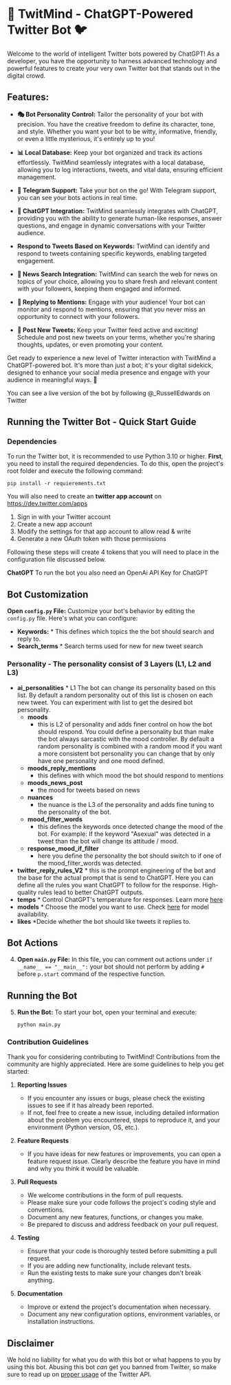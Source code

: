 

# 🤖 TwitMind - ChatGPT-Powered Twitter Bot 🐦

Welcome to the world of intelligent Twitter bots powered by ChatGPT! As a developer, you have the opportunity to harness advanced technology and powerful features to create your very own Twitter bot that stands out in the digital crowd.

## Features:

- **🎭 Bot Personality Control:** Tailor the personality of your bot with precision. You have the creative freedom to define its character, tone, and style. Whether you want your bot to be witty, informative, friendly, or even a little mysterious, it's entirely up to you!

- **📊 Local Database:** Keep your bot organized and track its actions effortlessly. TwitMind seamlessly integrates with a local database, allowing you to log interactions, tweets, and vital data, ensuring efficient management.

- **📱 Telegram Support:** Take your bot on the go! With Telegram support, you can see your bots actions in real time.

- **💬 ChatGPT Integration:** TwitMind seamlessly integrates with ChatGPT, providing you with the ability to generate human-like responses, answer questions, and engage in dynamic conversations with your Twitter audience.
-  **Respond to Tweets Based on Keywords:** TwitMind  can identify and respond to tweets containing specific keywords, enabling targeted engagement.

- **📰 News Search Integration:** TwitMind can search the web for news on topics of your choice, allowing you to share fresh and relevant content with your followers, keeping them engaged and informed.

- **📣 Replying to Mentions:** Engage with your audience! Your bot can monitor and respond to mentions, ensuring that you never miss an opportunity to connect with your followers.

- **📝 Post New Tweets:** Keep your Twitter feed active and exciting! Schedule and post new tweets on your terms, whether you're sharing thoughts, updates, or even promoting your content.

Get ready to experience a new level of Twitter interaction with TwitMind a ChatGPT-powered bot. It's more than just a bot; it's your digital sidekick, designed to enhance your social media presence and engage with your audience in meaningful ways. 🚀

You can see a live version of the bot by following @_RussellEdwards on Twitter  

## Running the Twitter Bot - Quick Start Guide

### Dependencies
To run the Twitter bot, it is recommended to use Python 3.10 or higher. **First**, you need to install the required dependencies. To do this, open the project's root folder and execute the following command:

    pip install -r requierements.txt 

You will also need to create an **twitter app account** on https://dev.twitter.com/apps

1. Sign in with your Twitter account
2. Create a new app account
3. Modify the settings for that app account to allow read & write
4. Generate a new OAuth token with those permissions

Following these steps will create 4 tokens that you will need to place in the configuration file discussed below.

**ChatGPT**
To run the bot you also need an OpenAi API Key for ChatGPT



## Bot Customization

**Open `config.py` File:** Customize your bot's behavior by editing the `config.py` file. Here's what you can configure:
- **Keywords:**
		* This defines which topics the the bot should search and reply to.
- **Search_terms**
		* Search terms used for new for new tweet search
### Personality - The personality consist of 3 Layers (L1, L2 and L3)
- **ai_personalities**
 		* L1 The bot can change its personality based on this list. By default a random personality out of this list is chosen on each new tweet. You can experiment with list to get the desired bot personality. 
	- **moods**
		* this is L2 of personality and adds finer control on how the bot should respond. You could define a personality but than make the bot always sarcastic with the mood controller. By default a random personality is combined with a random mood if you want a more consistent bot personality you can change that by only have one personality and one mood defined.
	- **moods_reply_mentions**
		* this defines with which mood the bot should respond to mentions
	- **moods_news_post**
		* the mood for tweets based on news
	- **nuances**
		* the nuance is the L3 of the personality and adds fine tuning to the personality of the bot. 
	- **mood_filter_words**
		* this defines the keywords once detected change the mood of the bot. For example: If the keyword "Asexual" was detected in a tweet than the bot will change its attitude / mood.
	- **response_mood_if_filter**
		* here you define the personality the bot should switch to if one of the mood_filter_words was detected.
- **twitter_reply_rules_V2**
		* this is the prompt engineering of the bot and the base for the actual prompt that is send to ChatGPT. Here you can define all the rules you want ChatGPT to follow for the response. High-quality rules lead to better ChatGPT outputs.
- **temps**
		* Control ChatGPT's temperature for responses. Learn more [here](https://community.openai.com/t/cheat-sheet-mastering-temperature-and-top-p-in-chatgpt-api-a-few-tips-and-tricks-on-controlling-the-creativity-deterministic-output-of-prompt-responses/172683) 
- **models**
		* Choose the model you want to use. Check [here](https://platform.openai.com/docs/models/overview) for model availability.
- **likes**
		*Decide whether the bot should like tweets it replies to.

## Bot Actions

4. **Open `main.py` File:** In this file, you can comment out actions under `if __name__ == "__main__":` your bot should not perform by adding `#` before `p.start` command of the respective function.

## Running the Bot

5. **Run the Bot:** To start your bot, open your terminal and execute:

   `python main.py`
  

### Contribution Guidelines ###

Thank you for considering contributing to TwitMind! Contributions from the community are highly appreciated. Here are some guidelines to help you get started:

1. **Reporting Issues**
   - If you encounter any issues or bugs, please check the existing issues to see if it has already been reported.
   - If not, feel free to create a new issue, including detailed information about the problem you encountered, steps to reproduce it, and your environment (Python version, OS, etc.).

2. **Feature Requests**
   - If you have ideas for new features or improvements, you can open a feature request issue. Clearly describe the feature you have in mind and why you think it would be valuable.

3. **Pull Requests**
   - We welcome contributions in the form of pull requests.
   - Please make sure your code follows the project's coding style and conventions.
   - Document any new features, functions, or changes you make.
   - Be prepared to discuss and address feedback on your pull request.

4. **Testing**
   - Ensure that your code is thoroughly tested before submitting a pull request.
   - If you are adding new functionality, include relevant tests.
   - Run the existing tests to make sure your changes don't break anything.

5. **Documentation**
   - Improve or extend the project's documentation when necessary.
   - Document any new configuration options, environment variables, or installation instructions.

## Disclaimer

We hold no liability for what you do with this bot or what happens to you by using this bot. Abusing this bot *can* get you banned from Twitter, so make sure to read up on [proper usage](https://support.twitter.com/articles/76915-automation-rules-and-best-practices) of the Twitter API.
